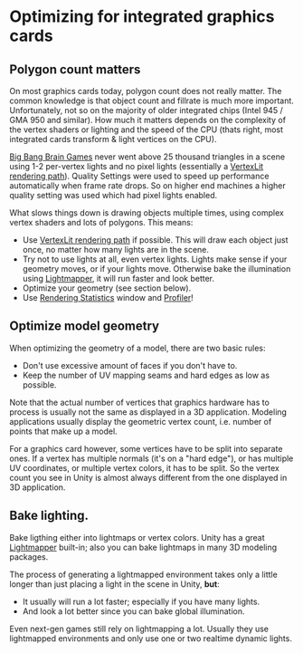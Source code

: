 Optimizing for integrated graphics cards
========================================

Polygon count matters
---------------------

On most graphics cards today, polygon count does not really matter. The common knowledge is that object count and fillrate is much more important. Unfortunately, not so on the majority of older integrated chips (Intel 945 / GMA 950 and similar). How much it matters depends on the complexity of the vertex shaders or lighting and the speed of the CPU (thats right, most integrated cards transform & light vertices on the CPU).

[Big Bang Brain Games](http://www.freeverse.com/braingames/.md) never went above 25 thousand triangles in a scene using 1-2 per-vertex lights and no pixel lights (essentially a [VertexLit rendering path](RenderTech-VertexLit.md)). Quality Settings were used to speed up performance automatically when frame rate drops. So on higher end machines a higher quality setting was used which had pixel lights enabled.

What slows things down is drawing objects multiple times, using complex vertex shaders and lots of polygons. This means:
* Use [VertexLit rendering path](RenderTech-VertexLit.md) if possible. This will draw each object just once, no matter how many lights are in the scene.
* Try not to use lights at all, even vertex lights. Lights make sense if your geometry moves, or if your lights move. Otherwise bake the illumination using [Lightmapper](Lightmapping.md), it will run faster and look better.
* Optimize your geometry (see section below).
* Use [Rendering Statistics](RenderingStatistics.md) window and [Profiler](Profiler.md)!


Optimize model geometry
-----------------------


When optimizing the geometry of a model, there are two basic rules:
* Don't use excessive amount of faces if you don't have to.
* Keep the number of UV mapping seams and hard edges as low as possible.

Note that the actual number of vertices that graphics hardware has to process is usually not the same as displayed in a 3D application. Modeling applications usually display the geometric vertex count, i.e. number of points that make up a model.

For a graphics card however, some vertices have to be split into separate ones. If a vertex has multiple normals (it's on a "hard edge"), or has multiple UV coordinates, or multiple vertex colors, it has to be split. So the vertex count you see in Unity is almost always different from the one displayed in 3D application.


Bake lighting.
--------------

Bake ligthing either into lightmaps or vertex colors. Unity has a great [Lightmapper](Lightmapping.md) built-in; also you can bake lightmaps in many 3D modeling packages.

The process of generating a lightmapped environment takes only a little longer than just placing a light in the scene in Unity, __but__:
* It usually will run a lot faster; especially if you have many lights.
* And look a lot better since you can bake global illumination.

Even next-gen games still rely on lightmapping a lot. Usually they use lightmapped environments and only use one or two realtime dynamic lights.

